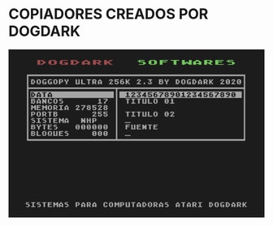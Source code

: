 # COPIADORES CREADOS POR DOGDARK
<img src="https://github.com/a8dogdark/atari_copiadores/blob/main/dogdark/ultra23.png" alt="copiador ultra"/>

